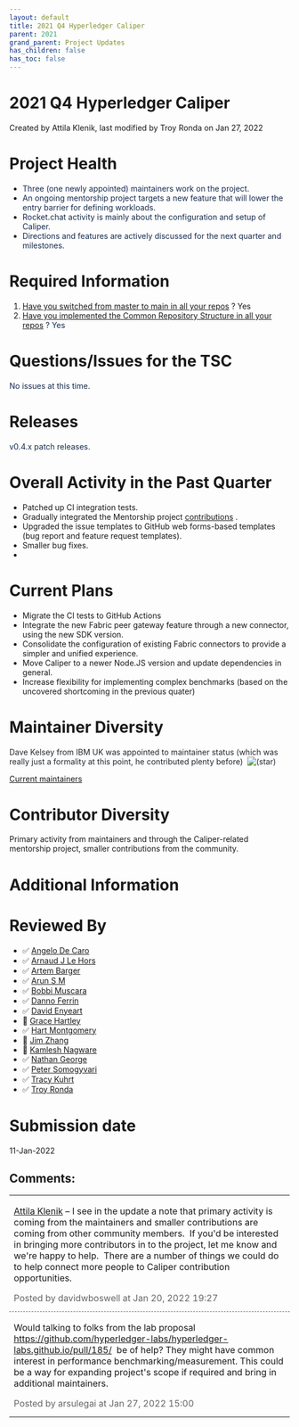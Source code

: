 ```yaml
---
layout: default
title: 2021 Q4 Hyperledger Caliper
parent: 2021
grand_parent: Project Updates
has_children: false
has_toc: false
---
```


# 2021 Q4 Hyperledger Caliper

Created by Attila Klenik, last modified by Troy Ronda on Jan 27, 2022

# Project Health

-   <span style="color: rgb(23,43,77);">Three (one newly appointed)
maintainers work on the project. </span>
-   <span style="color: rgb(23,43,77);">An ongoing mentorship project
targets a new feature that will lower the entry barrier for defining
workloads. </span>
-   <span style="color: rgb(23,43,77);">Rocket.chat activity is mainly
about the configuration and setup of Caliper. </span>
-   <span style="color: rgb(23,43,77);">Directions and features are
actively discussed for the next quarter and milestones. </span>

# Required Information

1.  <span style="color: rgb(68,68,68);"> <a href="https://wiki.hyperledger.org/display/TSC/Projects+have+two+quarters+to+comply+with+common+repo+structure?focusedCommentId=41591637#comment-41591637" rel="nofollow">Have you switched from master to main in all your
repos</a> </span> <span style="letter-spacing: 0.0px;">? Yes </span>
2.  <span class="placeholder-inline-tasks" style="color: rgb(23,43,77);text-decoration: none;"> <span style="color: rgb(68,68,68);">
<a href="https://tsc.hyperledger.org/repository-structure.html" class="external-link" rel="nofollow">Have you implemented the Common
Repository Structure in all your repos</a> </span> </span> <span style="color: rgb(23,43,77);text-decoration: none;">? Yes </span>

# Questions/Issues for the TSC

<span style="color: rgb(23,43,77);">No issues at this time. </span>

# Releases

<span style="color: rgb(23,43,77);">v0.4.x patch releases. </span>

# Overall Activity in the Past Quarter

-   Patched up CI integration tests.
-   Gradually integrated the Mentorship project <a href="https://github.com/hyperledger/caliper/pulls?q=is%3Apr+is%3Aclosed+label%3Amentorship-2021" class="external-link" rel="nofollow">contributions</a> .
-   Upgraded the issue templates to GitHub web forms-based templates
(bug report and feature request templates).
-   Smaller bug fixes.
-    

# Current Plans

-   Migrate the CI tests to GitHub Actions
-   Integrate the new Fabric peer gateway feature through a new
connector, using the new SDK version.
-   Consolidate the configuration of existing Fabric connectors to
provide a simpler and unified experience.
-   Move Caliper to a newer Node.JS version and update dependencies in
general.
-   Increase flexibility for implementing complex benchmarks (based on
the uncovered shortcoming in the previous quater)

# Maintainer Diversity

<span style="color: rgb(36,41,47);">Dave Kelsey from IBM UK was
appointed to maintainer status (which was really just a formality at this point, he contributed plenty before) 
<img src="emoticons/star_yellow.svg" class="emoticon emoticon-yellow-star" data-emoticon-name="yellow-star" alt="(star)" /> </span>

<span style="color: rgb(36,41,47);"> <a href="https://github.com/hyperledger/caliper/blob/f0553d1bf05711a671db99af0704c5e1b5fb816d/MAINTAINERS.md" class="external-link" rel="nofollow">Current maintainers</a> </span>

# Contributor Diversity

Primary activity from maintainers and through the Caliper-related
mentorship project, smaller contributions from the community.

# Additional Information

# Reviewed By

-   ✅ <span class="placeholder-inline-tasks">
<a href="https://wiki.hyperledger.org/display/~angelo.decaro" class="confluence-userlink user-mention" data-username="angelo.decaro" data-linked-resource-id="16327529" data-linked-resource-version="1" data-linked-resource-type="userinfo" data-base-url="https://wiki.hyperledger.org">Angelo De Caro</a></span>
-   ✅ <span class="placeholder-inline-tasks">
<a href="https://wiki.hyperledger.org/display/~lehors" class="confluence-userlink user-mention" data-username="lehors" data-linked-resource-id="2394240" data-linked-resource-version="1" data-linked-resource-type="userinfo" data-base-url="https://wiki.hyperledger.org">Arnaud J Le Hors</a></span>
-   ✅ <span class="placeholder-inline-tasks">
<a href="https://wiki.hyperledger.org/display/~C0rWin" class="confluence-userlink user-mention" data-username="C0rWin" data-linked-resource-id="13865321" data-linked-resource-version="1" data-linked-resource-type="userinfo" data-base-url="https://wiki.hyperledger.org">Artem Barger</a></span>
-   ✅ <span class="placeholder-inline-tasks">
<a href="https://wiki.hyperledger.org/display/~arsulegai" class="confluence-userlink user-mention" data-username="arsulegai" data-linked-resource-id="6427759" data-linked-resource-version="2" data-linked-resource-type="userinfo" data-base-url="https://wiki.hyperledger.org">Arun S M</a> </span>
-   ✅ <span class="placeholder-inline-tasks">
<a href="https://wiki.hyperledger.org/display/~Bobbijn" class="confluence-userlink user-mention" data-username="Bobbijn" data-linked-resource-id="2393198" data-linked-resource-version="2" data-linked-resource-type="userinfo" data-base-url="https://wiki.hyperledger.org">Bobbi Muscara</a></span>
-   ✅ <span class="placeholder-inline-tasks">
<a href="https://wiki.hyperledger.org/display/~shemnon" class="confluence-userlink user-mention" data-username="shemnon" data-linked-resource-id="20022118" data-linked-resource-version="2" data-linked-resource-type="userinfo" data-base-url="https://wiki.hyperledger.org">Danno Ferrin</a></span>
-   ✅ <span class="placeholder-inline-tasks">
<a href="https://wiki.hyperledger.org/display/~denyeart" class="confluence-userlink user-mention" data-username="denyeart" data-linked-resource-id="2392864" data-linked-resource-version="1" data-linked-resource-type="userinfo" data-base-url="https://wiki.hyperledger.org">David Enyeart</a></span>
-   🔲 <span class="placeholder-inline-tasks">
<a href="https://wiki.hyperledger.org/display/~grace.hartley" class="confluence-userlink user-mention" data-username="grace.hartley" data-linked-resource-id="16324128" data-linked-resource-version="1" data-linked-resource-type="userinfo" data-base-url="https://wiki.hyperledger.org">Grace Hartley</a></span>
-   ✅ <span class="placeholder-inline-tasks">
<a href="https://wiki.hyperledger.org/display/~hartm" class="confluence-userlink user-mention" data-username="hartm" data-linked-resource-id="6422922" data-linked-resource-version="1" data-linked-resource-type="userinfo" data-base-url="https://wiki.hyperledger.org">Hart Montgomery</a></span>
-   🔲 <span class="placeholder-inline-tasks">
<a href="https://wiki.hyperledger.org/display/~jimthematrix" class="confluence-userlink user-mention" data-username="jimthematrix" data-linked-resource-id="58854075" data-linked-resource-version="1" data-linked-resource-type="userinfo" data-base-url="https://wiki.hyperledger.org">Jim Zhang</a> </span>
-   🔲 <span class="placeholder-inline-tasks">
<a href="https://wiki.hyperledger.org/display/~knagware9" class="confluence-userlink user-mention" data-username="knagware9" data-linked-resource-id="2393468" data-linked-resource-version="1" data-linked-resource-type="userinfo" data-base-url="https://wiki.hyperledger.org">Kamlesh Nagware</a></span>
-   ✅ <span class="placeholder-inline-tasks">
<a href="https://wiki.hyperledger.org/display/~nage" class="confluence-userlink user-mention" data-username="nage" data-linked-resource-id="2393038" data-linked-resource-version="1" data-linked-resource-type="userinfo" data-base-url="https://wiki.hyperledger.org">Nathan George</a></span>
-   ✅ <span class="placeholder-inline-tasks">
<a href="https://wiki.hyperledger.org/display/~gl7doqu97svck56tzyjzzhxj" class="confluence-userlink user-mention" data-username="gl7doqu97svck56tzyjzzhxj" data-linked-resource-id="24779271" data-linked-resource-version="1" data-linked-resource-type="userinfo" data-base-url="https://wiki.hyperledger.org">Peter Somogyvari</a></span>
-   ✅ <span class="placeholder-inline-tasks">
<a href="https://wiki.hyperledger.org/display/~tkuhrt" class="confluence-userlink user-mention" data-username="tkuhrt" data-linked-resource-id="1180151" data-linked-resource-version="2" data-linked-resource-type="userinfo" data-base-url="https://wiki.hyperledger.org">Tracy Kuhrt</a> </span>
-   ✅ <span class="placeholder-inline-tasks">
<a href="https://wiki.hyperledger.org/display/~troyronda" class="confluence-userlink user-mention" data-username="troyronda" data-linked-resource-id="9110618" data-linked-resource-version="2" data-linked-resource-type="userinfo" data-base-url="https://wiki.hyperledger.org">Troy Ronda</a> </span>

# <span class="placeholder-inline-tasks">Submission date </span>

<span class="placeholder-inline-tasks"> 11-Jan-2022 </span>



## Comments:

<table data-border="0" width="100%">
<colgroup>
<col style="width: 100%" />
</colgroup>
<tbody>
<tr class="odd">
<td><span id="comment-62236423"></span>
<p><a href="https://wiki.hyperledger.org/display/~klenik" class="confluence-userlink user-mention" data-username="klenik" data-linked-resource-id="2394080" data-linked-resource-version="1" data-linked-resource-type="userinfo" data-base-url="https://wiki.hyperledger.org">Attila Klenik</a> – I see
in the update a note that primary activity is coming from the
maintainers and smaller contributions are coming from other community
members.  If you'd be interested in bringing more contributors in to the
project, let me know and we're happy to help.  There are a number of
things we could do to help connect more people to Caliper contribution
opportunities.</p>
<div class="smallfont" data-align="left" style="color: #666666; width: 98%; margin-bottom: 10px;">
 Posted by davidwboswell
at Jan 20, 2022 19:27 </div ></td>
</tr>
<tr class="even">
<td style="border-top: 1px dashed #666666"><span id="comment-62237257"></span>
<p>Would talking to folks from the lab proposal  <a href="https://github.com/hyperledger-labs/hyperledger-labs.github.io/pull/185/" class="external-link" rel="nofollow">https://github.com/hyperledger-labs/hyperledger-labs.github.io/pull/185/</a>
 be of help? They might have common interest in performance
benchmarking/measurement. This could be a way for expanding project's
scope if required and bring in additional maintainers.</p>
<div class="smallfont" data-align="left" style="color: #666666; width: 98%; margin-bottom: 10px;">
Posted by arsulegai at Jan 27, 2022 15:00 </div ></td>
</tr>
</tbody>
</table>




